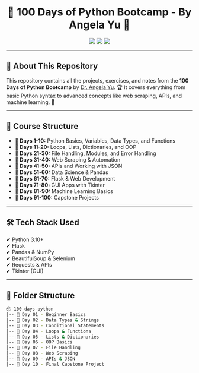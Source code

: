 <h1 align="center">🐍 100 Days of Python Bootcamp - By Angela Yu 🚀</h1>

<p align="center">
    <img src="https://img.shields.io/badge/Python-3.10-blue?style=for-the-badge&logo=python">
    <img src="https://img.shields.io/badge/Days-100-orange?style=for-the-badge">
    <img src="https://img.shields.io/github/stars/your-username/100-days-python?style=for-the-badge">
</p>

---

<h2>📖 About This Repository</h2>

<p>
This repository contains all the projects, exercises, and notes from the <strong>100 Days of Python Bootcamp</strong> by <a href="[https://www.udemy.com/course/100-days-of-code-python/"](https://www.udemy.com/course/100-days-of-code/?couponCode=LEARNNOWPLANS) target="_blank">Dr. Angela Yu</a>. 🏆
It covers everything from basic Python syntax to advanced concepts like web scraping, APIs, and machine learning. 🚀
</p>

---

<h2>📅 Course Structure</h2>

<ul>
  <li><strong>📌 Days 1-10:</strong> Python Basics, Variables, Data Types, and Functions</li>
  <li><strong>📌 Days 11-20:</strong> Loops, Lists, Dictionaries, and OOP</li>
  <li><strong>📌 Days 21-30:</strong> File Handling, Modules, and Error Handling</li>
  <li><strong>📌 Days 31-40:</strong> Web Scraping & Automation</li>
  <li><strong>📌 Days 41-50:</strong> APIs and Working with JSON</li>
  <li><strong>📌 Days 51-60:</strong> Data Science & Pandas</li>
  <li><strong>📌 Days 61-70:</strong> Flask & Web Development</li>
  <li><strong>📌 Days 71-80:</strong> GUI Apps with Tkinter</li>
  <li><strong>📌 Days 81-90:</strong> Machine Learning Basics</li>
  <li><strong>📌 Days 91-100:</strong> Capstone Projects</li>
</ul>

---

<h2>🛠 Tech Stack Used</h2>

<p>
    ✔ Python 3.10+ <br>
    ✔ Flask <br>
    ✔ Pandas & NumPy <br>
    ✔ BeautifulSoup & Selenium <br>
    ✔ Requests & APIs <br>
    ✔ Tkinter (GUI) <br>
</p>

---

<h2>📂 Folder Structure</h2>

```bash
📦 100-days-python
│-- 📁 Day 01 - Beginner Basics
│-- 📁 Day 02 - Data Types & Strings
│-- 📁 Day 03 - Conditional Statements
│-- 📁 Day 04 - Loops & Functions
│-- 📁 Day 05 - Lists & Dictionaries
│-- 📁 Day 06 - OOP Basics
│-- 📁 Day 07 - File Handling
│-- 📁 Day 08 - Web Scraping
│-- 📁 Day 09 - APIs & JSON
│-- 📁 Day 10 - Final Capstone Project
